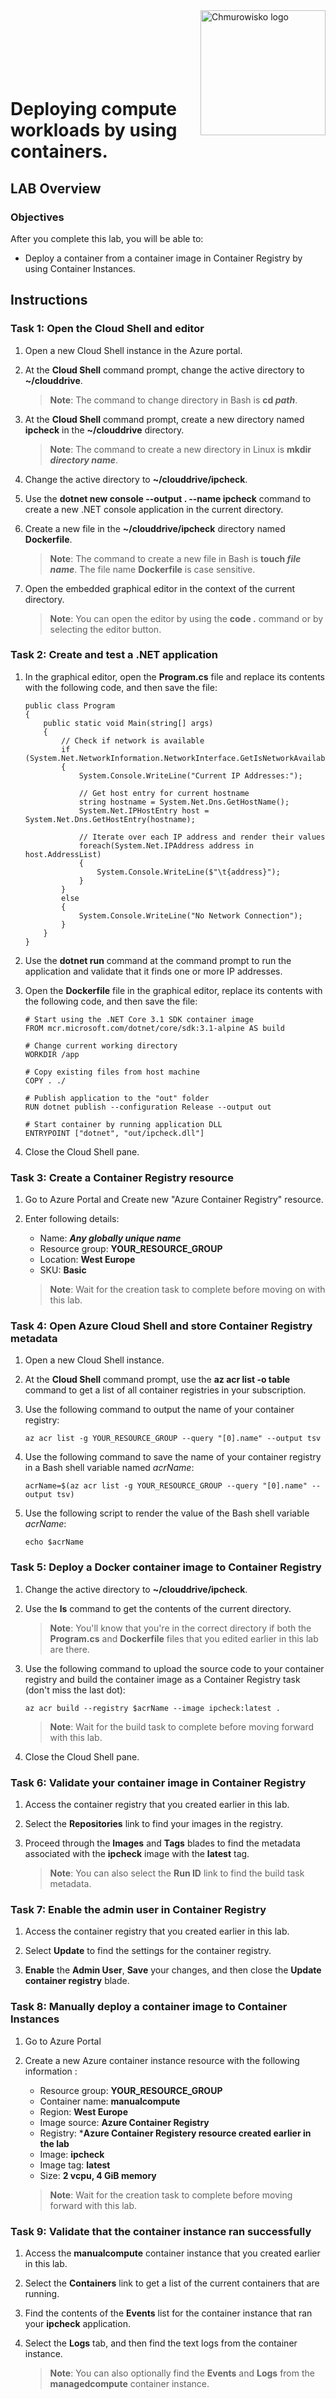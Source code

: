 <img src="../../../img/logo.png" alt="Chmurowisko logo" width="200" align="right">
<br><br>
<br><br>
<br><br>

# Deploying compute workloads by using containers.

## LAB Overview

### Objectives

After you complete this lab, you will be able to:

-   Deploy a container from a container image in Container Registry by using Container Instances.

## Instructions

### Task 1: Open the Cloud Shell and editor

1.  Open a new Cloud Shell instance in the Azure portal.

2.  At the **Cloud Shell** command prompt, change the active directory to **\~/clouddrive**.

    > **Note**: The command to change directory in Bash is **cd *path***.

3.  At the **Cloud Shell** command prompt, create a new directory named **ipcheck** in the **\~/clouddrive** directory.

    > **Note**: The command to create a new directory in Linux is **mkdir *directory name***.

4.  Change the active directory to **\~/clouddrive/ipcheck**.

5.  Use the **dotnet new console --output . --name ipcheck** command to create a new .NET console application in the current directory.

6.  Create a new file in the **\~/clouddrive/ipcheck** directory named **Dockerfile**.

    > **Note**: The command to create a new file in Bash is **touch *file name***. The file name **Dockerfile** is case sensitive.

7.  Open the embedded graphical editor in the context of the current directory.

    > **Note**: You can open the editor by using the **code .** command or by selecting the editor button.

### Task 2: Create and test a .NET application

1.  In the graphical editor, open the **Program.cs** file and replace its contents with the following code, and then save the file:

    ```
    public class Program
    {
        public static void Main(string[] args)
        {        
            // Check if network is available
            if (System.Net.NetworkInformation.NetworkInterface.GetIsNetworkAvailable())
            {
                System.Console.WriteLine("Current IP Addresses:");

                // Get host entry for current hostname
                string hostname = System.Net.Dns.GetHostName();
                System.Net.IPHostEntry host = System.Net.Dns.GetHostEntry(hostname);
                
                // Iterate over each IP address and render their values
                foreach(System.Net.IPAddress address in host.AddressList)
                {
                    System.Console.WriteLine($"\t{address}");
                }
            }
            else
            {
                System.Console.WriteLine("No Network Connection");
            }
        }
    }
    ```

2.  Use the **dotnet run** command at the command prompt to run the application and validate that it finds one or more IP addresses.

3.  Open the **Dockerfile** file in the graphical editor, replace its contents with the following code, and then save the file:

    ```
    # Start using the .NET Core 3.1 SDK container image
    FROM mcr.microsoft.com/dotnet/core/sdk:3.1-alpine AS build

    # Change current working directory
    WORKDIR /app

    # Copy existing files from host machine
    COPY . ./

    # Publish application to the "out" folder
    RUN dotnet publish --configuration Release --output out

    # Start container by running application DLL
    ENTRYPOINT ["dotnet", "out/ipcheck.dll"]
    ```

4.  Close the Cloud Shell pane.

### Task 3: Create a Container Registry resource

1. Go to Azure Portal and Create new "Azure Container Registry" resource.
2. Enter following details:
    -	Name: ***Any globally unique name***
    -	Resource group: **YOUR_RESOURCE_GROUP**
    -	Location: **West Europe**
    -	SKU: **Basic** 

    > **Note**: Wait for the creation task to complete before moving on with this lab.
    
### Task 4: Open Azure Cloud Shell and store Container Registry metadata

1.  Open a new Cloud Shell instance.

2.  At the **Cloud Shell** command prompt, use the **az acr list -o table** command to get a list of all container registries in your subscription.

3.  Use the following command to output the name of your container registry:

    ```
    az acr list -g YOUR_RESOURCE_GROUP --query "[0].name" --output tsv
    ```

4.  Use the following command to save the name of your container registry in a Bash shell variable named *acrName*:

    ```
    acrName=$(az acr list -g YOUR_RESOURCE_GROUP --query "[0].name" --output tsv)
    ```

5.  Use the following script to render the value of the Bash shell variable *acrName*:

    ```
    echo $acrName
    ```

### Task 5: Deploy a Docker container image to Container Registry

1.  Change the active directory to **\~/clouddrive/ipcheck**.

2.  Use the **ls** command to get the contents of the current directory.

    > **Note**: You'll know that you're in the correct directory if both the **Program.cs** and **Dockerfile** files that you edited earlier in this lab are there.

3.  Use the following command to upload the source code to your container registry and build the container image as a  Container Registry task (don't miss the last dot):

    ```
    az acr build --registry $acrName --image ipcheck:latest .
    ``` 

    > **Note**: Wait for the build task to complete before moving forward with this lab.

4.  Close the Cloud Shell pane.

### Task 6: Validate your container image in Container Registry

1.  Access the container registry that you created earlier in this lab.

2.  Select the **Repositories** link to find your images in the registry.

3.  Proceed through the **Images** and **Tags** blades to find the metadata associated with the **ipcheck** image with the **latest** tag.

    > **Note**: You can also select the **Run ID** link to find the build task metadata.

### Task 7: Enable the admin user in Container Registry

1.  Access the container registry that you created earlier in this lab.

2.  Select **Update** to find the settings for the container registry.

3.  **Enable** the **Admin User**, **Save** your changes, and then close the **Update container registry** blade.

### Task 8: Manually deploy a container image to Container Instances
1. Go to Azure Portal

2.  Create a new Azure container instance resource with the following information :

    -	Resource group: **YOUR_RESOURCE_GROUP**
    -	Container name: **manualcompute**
    -	Region: **West Europe**
    -	Image source: **Azure Container Registry**
    -	Registry: ***Azure Container Registery resource created earlier in the lab**
    -   Image: **ipcheck**
    -   Image tag: **latest**
    -   Size: **2 vcpu, 4 GiB memory**

    > **Note**: Wait for the creation task to complete before moving forward with this lab.

### Task 9: Validate that the container instance ran successfully

1.  Access the **manualcompute** container instance that you created earlier in this lab.

1.  Select the **Containers** link to get a list of the current containers that are running.

1.  Find the contents of the **Events** list for the container instance that ran your **ipcheck** application.

1.  Select the **Logs** tab, and then find the text logs from the container instance.

    > **Note**: You can also optionally find the **Events** and **Logs** from the **managedcompute** container instance.

